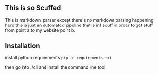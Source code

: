 ## This is so Scuffed 

This is markdown_parser except there's no markdown parsing happening here this is just an automated pipeline that is inf scuff in order to
get stuff from point a to my website point b.

## Installation

install python requirements `pip -r requirements.txt`

then go into ./cli and install the command line tool
